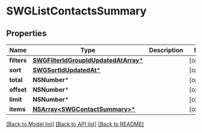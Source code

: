# SWGListContactsSummary

## Properties
Name | Type | Description | Notes
------------ | ------------- | ------------- | -------------
**filters** | [**SWGFilterIdGroupIdUpdatedAtArray***](SWGFilterIdGroupIdUpdatedAtArray.md) |  | [optional] 
**sort** | [**SWGSortIdUpdatedAt***](SWGSortIdUpdatedAt.md) |  | [optional] 
**total** | **NSNumber*** |  | [optional] 
**offset** | **NSNumber*** |  | [optional] 
**limit** | **NSNumber*** |  | [optional] 
**items** | [**NSArray&lt;SWGContactSummary&gt;***](SWGContactSummary.md) |  | [optional] 

[[Back to Model list]](../README.md#documentation-for-models) [[Back to API list]](../README.md#documentation-for-api-endpoints) [[Back to README]](../README.md)


